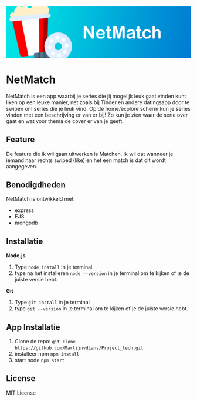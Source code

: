 ![NetMatch banner](https://github.com/MartijnvdLans/Project_tech/blob/main/files/netmatch.png?raw=true)

# NetMatch

NetMatch is een app waarbij je series die jij mogelijk leuk gaat vinden kunt liken op een leuke manier, net zoals bij Tinder en andere datingsapp door te swipen om series die je leuk vind. Op de home/explore scherm kun je series vinden met een beschrijving er van er bij! Zo kun je zien waar de serie over gaat en wat voor thema de cover er van je geeft.

## Feature

De feature die ik wil gaan uitwerken is Matchen. Ik wil dat wanneer je iemand naar rechts swiped (like) en het een match is dat dit wordt aangegeven.

## Benodigdheden

NetMatch is ontwikkeld met:

* express
* EJS
* mongodb

## Installatie

**Node.js**
1. Type ``node install`` in je terminal
2. type na het installeren ``node --version`` in je terminal om te kijken of je de juiste versie hebt.

**Git**
1. Type ``git install`` in je terminal
2. type ``git --version`` in je terminal om te kijken of je de juiste versie hebt.

## App Installatie
1. Clone de repo: ``git clone https://github.com/MartijnvdLans/Project_tech.git``
2. installeer npm ``npm install``
3. start node ``npm start``

## License
MIT License